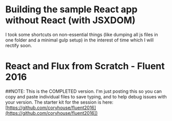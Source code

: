 # Building the sample React app without React (with JSXDOM)
I took some shortcuts on non-essential things (like dumping all js files in one folder and a minimal gulp setup) in the interest of time which I will rectify soon.

#  React and Flux from Scratch - Fluent 2016


##NOTE: This is the COMPLETED version. I'm just posting this so you can copy and paste individual files to save typing, and to help debug issues with your version. The starter kit for the session is here: [https://github.com/coryhouse/fluent2016](https://github.com/coryhouse/fluent2016])


